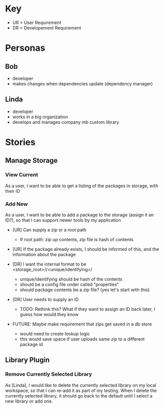 # Key
- UR = User Requirement
- DR = Developement Requirement

# Personas

## Bob
- developer
- makes changes when dependencies update (dependency manager)

## Linda
- developer
- works in a big organization
- develops and manages company mb custom library

# Stories

## Manage Storage

### View Current
As a user, I want to be able to get a listing of the packages in storage, with their ID

### Add New
As a user, I want to be able to add a package to the storage (assign it an ID?), so that I can
support newer tools by my application
- [UR] Can supply a zip or a root path
  - If root path: zip up contents, zip file is hash of contents
- [UR] If the package already exists, I should be informed of this, and the information about the package

- [DR] I want the internal format to be <storage_root>/<package ID>/<unique/identifying>/<package contents>
  - unique/identifying should be hash of the contents
  - should be a config file under <package id> called "properties"
  - should package contents be a zip file? (yes let's start with this)
- [DR] User needs to supply an ID
  - TODO: Rethink this? What if they want to assign an ID back later, I guess how would they know

- FUTURE: Maybe make requirement that zips get saved in a db store
  - would need to create lookup logic
  - this would save space if user uploads same zip to a different package id

## Library Plugin

### Remove Currently Selected Library
As [Linda], I would like to delete the currently selected library on my local workspace,
so that I can re-add it as part of my testing.  When I delete the currently selected library,
it should go back to the default until I select a new library or add one.

